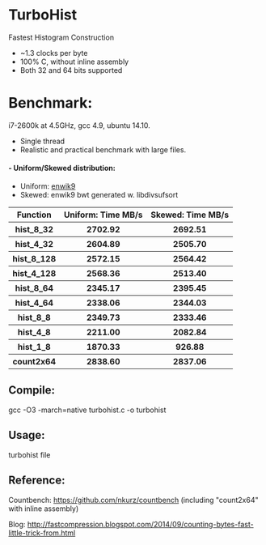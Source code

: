 TurboHist
=========

Fastest Histogram Construction
- ~1.3 clocks per byte
- 100% C, without inline assembly
- Both 32 and 64 bits supported

# Benchmark:
i7-2600k at 4.5GHz, gcc 4.9, ubuntu 14.10.
- Single thread
- Realistic and practical benchmark with large files. 

#### - Uniform/Skewed distribution: 
 - Uniform: [enwik9](http://mattmahoney.net/dc/text.html)
 - Skewed: enwik9 bwt generated w. libdivsufsort
 
<table>
<tr><th>Function</th><th>Uniform: Time MB/s</th><th>Skewed: Time MB/s</th></tr>
<tr><th>hist_8_32</th><th>2702.92</th><th>2692.51</th></tr>
<tr><th>hist_4_32</th><th>2604.89</th><th>2505.70</th></tr>
<tr><th>hist_8_128</th><th>2572.15</th><th>2564.42</th></tr>
<tr><th>hist_4_128</th><th>2568.36</th><th>2513.40</th></tr>
<tr><th>hist_8_64</th><th>2345.17</th><th>2395.45</th></tr>
<tr><th>hist_4_64</th><th>2338.06</th><th>2344.03</th></tr>
<tr><th>hist_8_8</th><th>2349.73</th><th>2333.46</th></tr>
<tr><th>hist_4_8</th><th>2211.00</th><th>2082.84</th></tr>
<tr><th>hist_1_8</th><th>1870.33</th><th>926.88</th></tr>
<tr><th>count2x64</th><th>2838.60</th><th>2837.06</th></tr>
</table>

## Compile:
  gcc -O3 -march=native turbohist.c -o turbohist

## Usage:
  turbohist file

## Reference:
Countbench: https://github.com/nkurz/countbench (including "count2x64" with inline assembly)

Blog: http://fastcompression.blogspot.com/2014/09/counting-bytes-fast-little-trick-from.html
